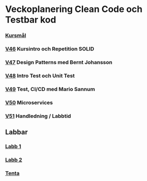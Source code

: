 # Veckoplanering Clean Code och Testbar kod

### [Kursmål](./assets/kursmål.md)

### [V46](./assets/V46.md) Kursintro och Repetition SOLID

### [V47](./assets/V47.md) Design Patterns med Bernt Johansson 

### [V48](./assets/V48.md) Intro Test och Unit Test

### [V49](./assets/V49.md) Test, CI/CD med Mario Sannum

### [V50](./assets/V50.md) Microservices

### [V51](./assets/V51.md) Handledning / Labbtid


## Labbar

### [Labb 1](./assets/Labb1.md)
### [Labb 2](./assets/Labb2.md)
### [Tenta](./assets/Tenta.md)
